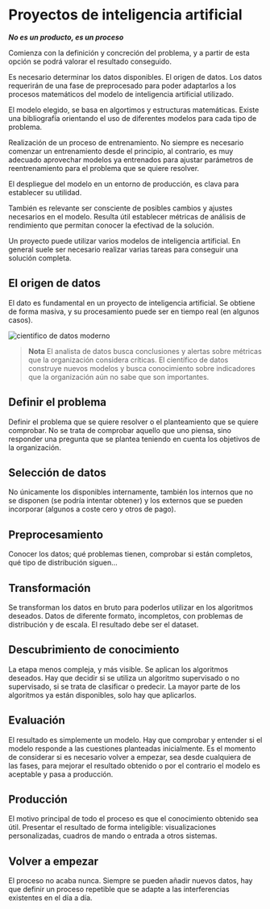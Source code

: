 # Proyectos de inteligencia artificial
***No es un producto, es un proceso***


Comienza con la definición y concreción del problema, y a partir de esta opción se podrá valorar el resultado conseguido.

Es necesario determinar los datos disponibles. El origen de datos. Los datos requerirán de una fase de preprocesado para poder adaptarlos a los procesos matemáticos del modelo de inteligencia artificial utilizado.

El modelo elegido, se basa en algortimos y estructuras matemáticas. Existe una bibliografía orientando el uso de diferentes modelos para cada tipo de problema.

Realización de un proceso de entrenamiento. No siempre es necesario comenzar un entrenamiento desde el principio, al contrario, es muy adecuado aprovechar modelos ya entrenados para ajustar parámetros de reentrenamiento para el problema que se quiere resolver.

El despliegue del modelo en un entorno de producción, es clava para establecer su utilidad.

También es relevante ser consciente de posibles cambios y ajustes necesarios en el modelo. Resulta útil establecer métricas de análisis de rendimiento que permitan conocer la efectivad de la solución.

Un proyecto puede utilizar varios modelos de inteligencia artificial. En general suele ser necesario realizar varias tareas para conseguir una solución completa.

## El origen de datos

El dato es fundamental en un proyecto de inteligencia artificial. Se obtiene de forma masiva, y su procesamiento puede ser en tiempo real (en algunos casos).


![cientifico de datos moderno](https://www.business-science.io/assets/2019-05-23-financial-data-scientist/modern_data_scientist.jpg)

> **Nota**
> El analista de datos busca conclusiones y alertas sobre métricas que la organización considera críticas. El científico de datos construye nuevos modelos y busca conocimiento sobre indicadores que la organización aún no sabe que son importantes.


## Definir el problema
Definir el problema que se quiere resolver o el planteamiento que se quiere comprobar. No se trata de comprobar aquello que uno piensa, sino responder una pregunta que se plantea teniendo en cuenta los objetivos de la organización.

## Selección de datos
No únicamente los disponibles internamente, también los internos que no se disponen (se podría intentar obtener) y los externos que se pueden incorporar (algunos a coste cero y otros de pago).

## Preprocesamiento
Conocer los datos; qué problemas tienen, comprobar si están completos, qué tipo de distribución siguen... 

## Transformación
Se transforman los datos en bruto para poderlos utilizar en los algoritmos deseados. Datos de diferente formato, incompletos, con problemas de distribución y de escala. El resultado debe ser el dataset.

## Descubrimiento de conocimiento
La etapa menos compleja, y más visible. Se aplican los algoritmos deseados. Hay que decidir si se utiliza un algoritmo supervisado o no supervisado, si se trata de clasificar o predecir.
La mayor parte de los algoritmos ya están disponibles, solo hay que aplicarlos.

## Evaluación
El resultado es simplemente un modelo. Hay que comprobar y entender si el modelo responde a las cuestiones planteadas inicialmente. Es el momento de considerar si es necesario volver a empezar, sea desde cualquiera de las fases, para mejorar el resultado obtenido o por el contrario el modelo es aceptable y pasa a producción.

## Producción
El motivo principal de todo el proceso es que el conocimiento obtenido sea útil. Presentar el resultado de forma inteligible: visualizaciones personalizadas, cuadros de mando o entrada a otros sistemas.

## Volver a empezar
El proceso no acaba nunca. Siempre se pueden añadir nuevos datos, hay que definir un proceso repetible que se adapte a las interferencias existentes en el día a día.

